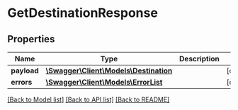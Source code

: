 # GetDestinationResponse

## Properties
Name | Type | Description | Notes
------------ | ------------- | ------------- | -------------
**payload** | [**\Swagger\Client\Models\Destination**](Destination.md) |  | [optional] 
**errors** | [**\Swagger\Client\Models\ErrorList**](ErrorList.md) |  | [optional] 

[[Back to Model list]](../../README.md#documentation-for-models) [[Back to API list]](../../README.md#documentation-for-api-endpoints) [[Back to README]](../../README.md)

